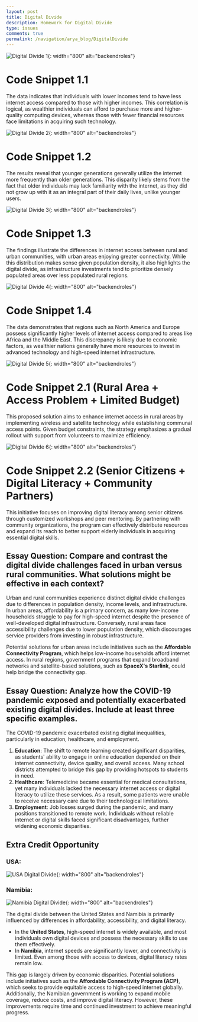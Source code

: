 ```yaml
---
layout: post
title: Digital Divide
description: Homework for Digital Divide
type: issues
comments: true
permalink: /navigation/arya_blog/DigitalDivide
---
```


![Digital Divide 1]({{site.baseurl}}/images/digitaldivide1.png){: width="800" alt="backendroles"}

# Code Snippet 1.1

The data indicates that individuals with lower incomes tend to have less internet access compared to those with higher incomes. This correlation is logical, as wealthier individuals can afford to purchase more and higher-quality computing devices, whereas those with fewer financial resources face limitations in acquiring such technology.

![Digital Divide 2]({{site.baseurl}}/images/digitaldivide2.png){: width="800" alt="backendroles"}

# Code Snippet 1.2

The results reveal that younger generations generally utilize the internet more frequently than older generations. This disparity likely stems from the fact that older individuals may lack familiarity with the internet, as they did not grow up with it as an integral part of their daily lives, unlike younger users.

![Digital Divide 3]({{site.baseurl}}/images/digitaldivide3.png){: width="800" alt="backendroles"}

# Code Snippet 1.3

The findings illustrate the differences in internet access between rural and urban communities, with urban areas enjoying greater connectivity. While this distribution makes sense given population density, it also highlights the digital divide, as infrastructure investments tend to prioritize densely populated areas over less populated rural regions.

![Digital Divide 4]({{site.baseurl}}/images/digitaldivide4.png){: width="800" alt="backendroles"}

# Code Snippet 1.4

The data demonstrates that regions such as North America and Europe possess significantly higher levels of internet access compared to areas like Africa and the Middle East. This discrepancy is likely due to economic factors, as wealthier nations generally have more resources to invest in advanced technology and high-speed internet infrastructure.

![Digital Divide 5]({{site.baseurl}}/images/digitaldivide5.png){: width="800" alt="backendroles"}

# Code Snippet 2.1 (Rural Area + Access Problem + Limited Budget)

This proposed solution aims to enhance internet access in rural areas by implementing wireless and satellite technology while establishing communal access points. Given budget constraints, the strategy emphasizes a gradual rollout with support from volunteers to maximize efficiency.

![Digital Divide 6]({{site.baseurl}}/images/digitaldivide6.png){: width="800" alt="backendroles"}

# Code Snippet 2.2 (Senior Citizens + Digital Literacy + Community Partners)

This initiative focuses on improving digital literacy among senior citizens through customized workshops and peer mentoring. By partnering with community organizations, the program can effectively distribute resources and expand its reach to better support elderly individuals in acquiring essential digital skills.

## Essay Question: Compare and contrast the digital divide challenges faced in urban versus rural communities. What solutions might be effective in each context?

Urban and rural communities experience distinct digital divide challenges due to differences in population density, income levels, and infrastructure. In urban areas, affordability is a primary concern, as many low-income households struggle to pay for high-speed internet despite the presence of well-developed digital infrastructure. Conversely, rural areas face accessibility challenges due to lower population density, which discourages service providers from investing in robust infrastructure.

Potential solutions for urban areas include initiatives such as the **Affordable Connectivity Program**, which helps low-income households afford internet access. In rural regions, government programs that expand broadband networks and satellite-based solutions, such as **SpaceX's Starlink**, could help bridge the connectivity gap.

## Essay Question: Analyze how the COVID-19 pandemic exposed and potentially exacerbated existing digital divides. Include at least three specific examples.

The COVID-19 pandemic exacerbated existing digital inequalities, particularly in education, healthcare, and employment.

1. **Education**: The shift to remote learning created significant disparities, as students' ability to engage in online education depended on their internet connectivity, device quality, and overall access. Many school districts attempted to bridge this gap by providing hotspots to students in need.
2. **Healthcare**: Telemedicine became essential for medical consultations, yet many individuals lacked the necessary internet access or digital literacy to utilize these services. As a result, some patients were unable to receive necessary care due to their technological limitations.
3. **Employment**: Job losses surged during the pandemic, and many positions transitioned to remote work. Individuals without reliable internet or digital skills faced significant disadvantages, further widening economic disparities.

## Extra Credit Opportunity

### USA:

![USA Digital Divide]({{site.baseurl}}/images/digitaldivide7.png){: width="800" alt="backendroles"}

### Namibia:

![Namibia Digital Divide]({{site.baseurl}}/images/digitaldivide8.png){: width="800" alt="backendroles"}

The digital divide between the United States and Namibia is primarily influenced by differences in affordability, accessibility, and digital literacy.

- In the **United States**, high-speed internet is widely available, and most individuals own digital devices and possess the necessary skills to use them effectively.
- In **Namibia**, internet speeds are significantly lower, and connectivity is limited. Even among those with access to devices, digital literacy rates remain low.

This gap is largely driven by economic disparities. Potential solutions include initiatives such as the **Affordable Connectivity Program (ACP)**, which seeks to provide equitable access to high-speed internet globally. Additionally, the Namibian government is working to expand mobile coverage, reduce costs, and improve digital literacy. However, these improvements require time and continued investment to achieve meaningful progress.
